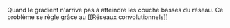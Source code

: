 
Quand le gradient n'arrive pas à atteindre les couche basses du réseau.
Ce problème se règle grâce au [[Réseaux convolutionnels]]
